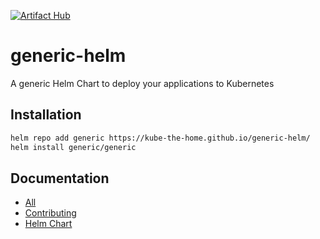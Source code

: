 [![Artifact Hub](https://img.shields.io/endpoint?url=https://artifacthub.io/badge/repository/generic)](https://artifacthub.io/packages/search?repo=generic)

# generic-helm

A generic Helm Chart to deploy your applications to Kubernetes

## Installation

```sh
helm repo add generic https://kube-the-home.github.io/generic-helm/
helm install generic/generic
```

## Documentation
- [All](https://kube-the-home.github.io/kube-the-home/)
- [Contributing](https://kube-the-home.github.io/kube-the-home/Contribution/)
- [Helm Chart](https://kube-the-home.github.io/kube-the-home/Helm-Charts/generic/)
